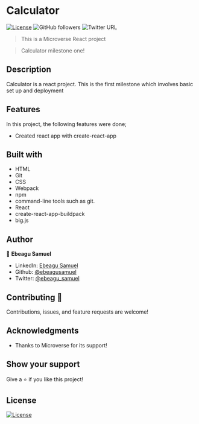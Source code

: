 # Calculator 

[![License](https://img.shields.io/badge/License-MIT-green.svg)]()
![GitHub followers](https://img.shields.io/github/followers/ebeagusamuel?label=ebeagusamuel&style=social)
![Twitter URL](https://img.shields.io/twitter/follow/ebeagu_samuel?label=Follow&style=social)

> This is a Microverse React project

>  Calculator milestone one!

## Description

Calculator is a react project. This is the first milestone which involves basic set up and deployment 

## Features

In this project, the following features were done;
- Created react app with create-react-app

## Built with

- HTML
- Git
- CSS
- Webpack
- npm
- command-line tools such as git.
- React
- create-react-app-buildpack
- big.js

## Author

👤 **Ebeagu Samuel**

- LinkedIn: [Ebeagu Samuel](https://www.linkedin.com/in/ebeagusamuel)
- Github: [@ebeagusamuel](https://github.com/ebeagusamuel)
- Twitter: [@ebeagu_samuel](https://twitter.com/ebeagu_samuel)

## Contributing 🤝

Contributions, issues, and feature requests are welcome!

## Acknowledgments

- Thanks to Microverse for its support!

## Show your support

Give a ⭐️ if you like this project!

## License

[![License](https://img.shields.io/badge/License-MIT-green.svg)](http://opensource.org/licenses/mit-license.php)
